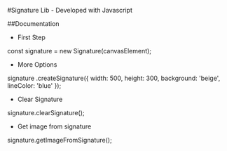 #Signature Lib - Developed with Javascript

##Documentation

- First Step

const signature = new Signature(canvasElement);

- More Options

signature
    .createSignature({
        width: 500,
        height: 300,
        background: 'beige',
        lineColor: 'blue'
    });

- Clear Signature

signature.clearSignature();

- Get image from signature

signature.getImageFromSignature();

